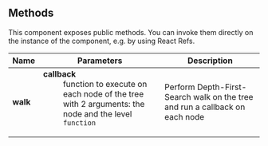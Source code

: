 ## Methods

This component exposes public methods. You can invoke them directly on the instance of the component, e.g. by using React Refs.

| Name     | Parameters                                                                                                                                                                                               | Description                                                                 |
| -------- | -------------------------------------------------------------------------------------------------------------------------------------------------------------------------------------------------------- | --------------------------------------------------------------------------- |
| **walk** | <dl><dt className="methodText">**callback**</dt><dd className="methodText">function to execute on each node of the tree with 2 arguments: the node and the level</dd><dd><code>function</code></dd></dl> | Perform Depth-First-Search walk on the tree and run a callback on each node |
